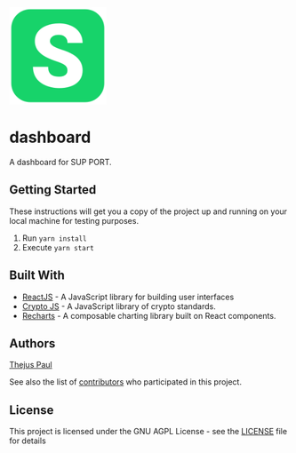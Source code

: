 <img src="/public/android-chrome-192x192.png" alt="SUP PORT Icon" width="175px" />

# dashboard

A dashboard for SUP PORT.

## Getting Started

These instructions will get you a copy of the project up and running on your local machine for testing purposes.

1. Run ```yarn install```
2. Execute ```yarn start```

## Built With

* [ReactJS](https://reactjs.org/) - A JavaScript library for building user interfaces
* [Crypto JS](https://github.com/brix/crypto-js) - A JavaScript library of crypto standards.
* [Recharts](https://recharts.org/en-US/) - A composable charting library built on React components.

## Authors

[Thejus Paul](https://github.com/Thejus-Paul)

See also the list of [contributors](https://github.com/thejus-paul/dashboard/graphs/contributors) who participated in this project.

## License

This project is licensed under the GNU AGPL License - see the [LICENSE](LICENSE) file for details
